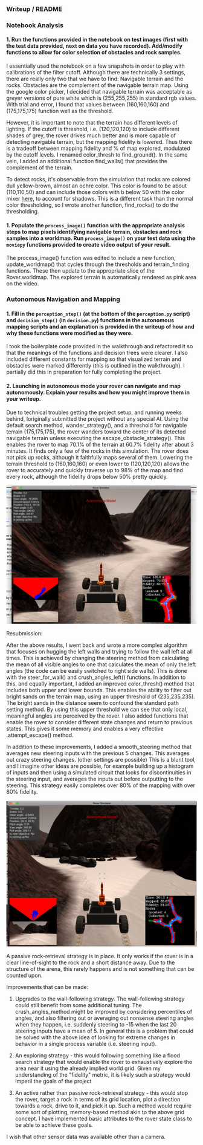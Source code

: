 ### Writeup / README

### Notebook Analysis
#### 1. Run the functions provided in the notebook on test images (first with the test data provided, next on data you have recorded). Add/modify functions to allow for color selection of obstacles and rock samples.

I essentially used the notebook on a few snapshots in order to play with calibrations of the filter cutoff. Although there are technically 3 settings, there are really only two that we have to find: Navigable terrain and the rocks. Obstacles are the complement of the navigable terrain map. Using the google color picker, I decided that navigable terrain was acceptable as greyer versions of pure white which is (255,255,255) in standard rgb values. With trial and error, I found that values between (160,160,160) and (175,175,175) function well as the threshold.

However, it is important to note that the terrain has different levels of lighting. If the cutoff is threshold, i.e. (120,120,120) to include different shades of grey, the rover drives much better and is more capable of detecting navigable terrain, but the mapping fidelity is lowered. Thus there is a tradeoff between mapping fidelity and % of map explored, modulated by the cutoff levels. I renamed color_thresh to find_ground(). In the same vein, I added an additional function find_walls() that provides the complement of the terrain. 

To detect rocks, it's observable from the simulation that rocks are colored dull yellow-brown, almost an ochre color. This color is found to be about (110,110,50) and can include those colors with b below 50 with the color mixer [here](https://www.w3schools.com/colors/colors_converter.asp), to account for shadows. This is a different task than the normal color thresholding, so I wrote another function, find_rocks() to do the thresholding. 


#### 1. Populate the `process_image()` function with the appropriate analysis steps to map pixels identifying navigable terrain, obstacles and rock samples into a worldmap.  Run `process_image()` on your test data using the `moviepy` functions provided to create video output of your result. 

The process_image() function was edited to include a new function, update_worldmap() that cycles through the thresholds and terrain_finding functions. These then update to the appropriate slice of the Rover.worldmap. The explored terrain is automatically rendered as pink area on the video.

### Autonomous Navigation and Mapping

#### 1. Fill in the `perception_step()` (at the bottom of the `perception.py` script) and `decision_step()` (in `decision.py`) functions in the autonomous mapping scripts and an explanation is provided in the writeup of how and why these functions were modified as they were.

I took the boilerplate code provided in the walkthrough and refactored it so that the meanings of the functions and decision trees were clearer. I also included different constants for mapping so that visualized terrain and obstacles were marked differently (this is outlined in the walkthrough). I partially did this in preparation for fully completing the project.


#### 2. Launching in autonomous mode your rover can navigate and map autonomously.  Explain your results and how you might improve them in your writeup.  

Due to technical troubles getting the project setup, and running weeks behind, Ioriginally submitted the project without any special AI. Using the default search method, wander_strategy(), and a threshold for navigable terrain (175,175,175), the rover wanders toward the center of its detected navigable terrain unless executing the escape_obstacle_strategy(). This enables the rover to map 70.1% of the terrain at 60.7% fidelity after about 3 minutes. It finds only a few of the rocks in this simulation. The rover does not pick up rocks, although it faithfully maps several of them. Lowering the terrain threshold to (160,160,160) or even lower to (120,120,120) allows the rover to accurately and quickly traverse up to 98% of the map and find every rock, although the fidelity drops below 50% pretty quickly. 


![wall_left_strategy](./misc/follow_left_strategy.png)


Resubmission:

After the above results, I went back and wrote a more complex algorithm that focuses on hugging the left walls and trying to follow the wall left at all times. This is achieved by changing the steering method from calculating the mean of all visible angles to one that calculates the mean of only the left angles (the code can be easily switched to right side walls). This is done with the steer_for_wall() and crush_angles_left() functions. In addition to this, and equally important, I added an improved color_thresh() method that includes both upper and lower bounds. This enables the ability to filter out bright sands on the terrain map, using an upper threshold of (235,235,235). The bright sands in the distance seem to confound the standard path setting method. By using this upper threshold we can see that only local, meaningful angles are perceived by the rover. I also added functions that enable the rover to consider different state changes and return to previous states. This gives it some memory and enables a very effective .attempt_escape() method.

In addition to these improvements, I added a smooth_steering method that averages new steering inputs with the previous 5 changes. This averages out crazy steering changes. (other settings are possible) This is a blunt tool, and I imagine other ideas are possible, for example building up a histogram of inputs and then using a simulated circuit that looks for discontinuities in the steering input, and averages the inputs out before outputting to the steering. This strategy easily completes over 80% of the mapping with over 80% fidelity.

![upgraded_strategy](./misc/upgraded_strategy.png)

A passive rock-retrieval strategy is in place. It only works if the rover is in a clear line-of-sight to the rock and a short distance away. Due to the structure of the arena, this rarely happens and is not something that can be counted upon.

Improvements that can be made:

1) Upgrades to the wall-following strategy. The wall-following strategy could still benefit from some additional tuning. The crush_angles_method might be improved by considering percentiles of angles, and also filtering out or averaging out nonsense steering angles when they happen, i.e. suddenly steering to -15 when the last 20 steering inputs have a mean of 5. In general this is a problem that could be solved with the above idea of looking for extreme changes in behavior in a single process variable (i.e. steering input).

2) An exploring strategy - this would following something like a flood search strategy that would enable the rover to exhaustively explore the area near it using the already implied world grid. Given my understanding of the "fidelity" metric, it is likely such a strategy would imperil the goals of the project

3) An active rather than passive rock-retrieval strategy - this would stop the rover, target a rock in terms of its grid location, plot a direction towards a rock, drive to it, and pick it up. Such a method would require some sort of plotting, memory-based method akin to the above grid concept. I have implemented basic attributes to the rover state class to be able to achieve these goals. 


I wish that other sensor data was available other than a camera.





